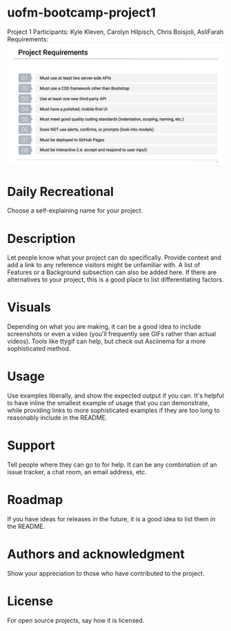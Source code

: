 # uofm-bootcamp-project1
Project 1
Participants: Kyle Kleven, Carolyn Hilpisch, Chris Boisjoli, AsliFarah
Requirements: ![Project Requirements](/assets/required.png)


# Daily Recreational
Choose a self-explaining name for your project.

# Description
Let people know what your project can do specifically. Provide context and add a link to any reference visitors might be unfamiliar with. A list of Features or a Background subsection can also be added here. If there are alternatives to your project, this is a good place to list differentiating factors.

# Visuals
Depending on what you are making, it can be a good idea to include screenshots or even a video (you'll frequently see GIFs rather than actual videos). Tools like ttygif can help, but check out Asciinema for a more sophisticated method.

# Usage
Use examples liberally, and show the expected output if you can. It's helpful to have inline the smallest example of usage that you can demonstrate, while providing links to more sophisticated examples if they are too long to reasonably include in the README.

# Support
Tell people where they can go to for help. It can be any combination of an issue tracker, a chat room, an email address, etc.

# Roadmap
If you have ideas for releases in the future, it is a good idea to list them in the README.

# Authors and acknowledgment
Show your appreciation to those who have contributed to the project.

# License
For open source projects, say how it is licensed.